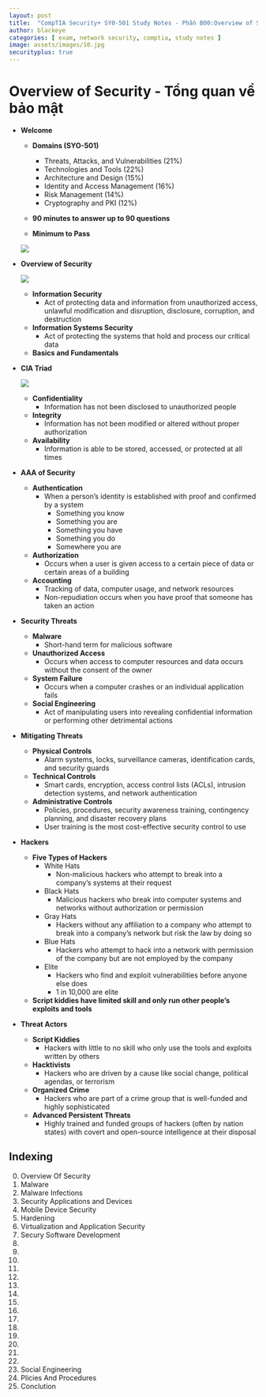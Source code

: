 ```yaml
---
layout: post
title:  "CompTIA Security+ SY0-501 Study Notes - Phần B00:Overview of Security"
author: blackeye
categories: [ exam, network security, comptia, study notes ]
image: assets/images/10.jpg
securityplus: true
---
```


# Overview of Security - Tổng quan về bảo mật
* **Welcome**
    * **Domains (SYO-501)**
    
        * Threats, Attacks, and Vulnerabilities (21%)
        * Technologies and Tools (22%)
        * Architecture and Design (15%)
        * Identity and Access Management (16%)
        * Risk Management (14%)
        * Cryptography and PKI (12%)
    * **90 minutes to answer up to 90 questions**
    * **Minimum to Pass**

    ![]({{site.baseurl}}/assets/images/os01.png)

* **Overview of Security**

    ![]({{site.baseurl}}/assets/images/os02.png)

    * **Information Security**
        * Act of protecting data and information from unauthorized access, unlawful modification and disruption, disclosure, corruption, and destruction
    * **Information Systems Security**
        * Act of protecting the systems that hold and process our critical data
    * **Basics and Fundamentals**
* **CIA Triad**

    ![]({{site.baseurl}}/assets/images/os03.png)

    * **Confidentiality**
        * Information has not been disclosed to unauthorized people
    * **Integrity**
        * Information has not been modified or altered without proper authorization
    * **Availability**
        * Information is able to be stored, accessed, or protected at all times
* **AAA of Security**
    * **Authentication**
        * When a person’s identity is established with proof and confirmed by a system
            * Something you know
            * Something you are
            * Something you have
            * Something you do
            * Somewhere you are
    * **Authorization**
        * Occurs when a user is given access to a certain piece of data or certain areas of a building
    * **Accounting**
        * Tracking of data, computer usage, and network resources
        * Non-repudiation occurs when you have proof that someone has taken an action
* **Security Threats**
    * **Malware**
        * Short-hand term for malicious software
    * **Unauthorized Access**
        * Occurs when access to computer resources and data occurs without the consent of the owner
    * **System Failure**
        * Occurs when a computer crashes or an individual application fails
    * **Social Engineering**
        * Act of manipulating users into revealing confidential information or performing other detrimental actions
* **Mitigating Threats**
    * **Physical Controls**
        * Alarm systems, locks, surveillance cameras, identification cards, and security guards
    * **Technical Controls**
        * Smart cards, encryption, access control lists (ACLs), intrusion detection systems, and network authentication
    * **Administrative Controls**
        * Policies, procedures, security awareness training, contingency planning, and disaster recovery plans
        * User training is the most cost-effective security control to use
* **Hackers**
    * **Five Types of Hackers**
        * White Hats
            * Non-malicious hackers who attempt to break into a company’s systems at their request
        * Black Hats
            * Malicious hackers who break into computer systems and networks without authorization or permission
        * Gray Hats
            * Hackers without any affiliation to a company who attempt to break into a company’s network but risk the law by doing so
        * Blue Hats
            * Hackers who attempt to hack into a network with permission of the company but are not employed by the company
        * Elite
            * Hackers who find and exploit vulnerabilities before anyone else does
            * 1 in 10,000 are elite
    * **Script kiddies have limited skill and only run other people’s exploits and tools**
* **Threat Actors**
    * **Script Kiddies**
        * Hackers with little to no skill who only use the tools and exploits written by others
    * **Hacktivists**
        * Hackers who are driven by a cause like social change, political agendas, or terrorism
    * **Organized Crime**
        * Hackers who are part of a crime group that is well-funded and highly sophisticated
    * **Advanced Persistent Threats**
        * Highly trained and funded groups of hackers (often by nation states) with covert and open-source intelligence at their disposal

## Indexing

0. Overview Of Security
1. Malware
2. Malware Infections
3. Security Applications and Devices
4. Mobile Device Security
5. Hardening
6. Virtualization and Application Security
7. Secury Software Development
8. 
9. 
10. 
11. 
12. 
13. 
14. 
15. 
16. 
17. 
18. 
19. 
20. 
21. 
22. 
23. Social Engineering
24. Plicies And Procedures
25. Conclution

